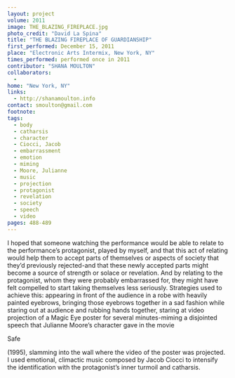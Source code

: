```yaml
---
layout: project
volume: 2011
image: THE_BLAZING_FIREPLACE.jpg
photo_credit: "David La Spina"
title: "THE BLAZING FIREPLACE OF GUARDIANSHIP"
first_performed: December 15, 2011
place: "Electronic Arts Intermix, New York, NY"
times_performed: performed once in 2011
contributor: "SHANA MOULTON"
collaborators: 
  - 
home: "New York, NY"
links: 
  - http://shanamoulton.info
contact: smoulton@gmail.com
footnote: 
tags: 
  - body
  - catharsis
  - character
  - Ciocci, Jacob
  - embarrassment
  - emotion
  - miming
  - Moore, Julianne
  - music
  - projection
  - protagonist
  - revelation
  - society
  - speech
  - video
pages: 488-489
---
```


I hoped that someone watching the performance would be able to relate to the performance’s protagonist, played by myself, and that this act of relating would help them to accept parts of themselves or aspects of society that they’d previously rejected-and that these newly accepted parts might become a source of strength or solace or revelation. And by relating to the protagonist, whom they were probably embarrassed for, they might have felt compelled to start taking themselves less seriously. Strategies used to achieve this: appearing in front of the audience in a robe with heavily painted eyebrows, bringing those eyebrows together in a sad fashion while staring out at audience and rubbing hands together, staring at video projection of a Magic Eye poster for several minutes-miming a disjointed speech that Julianne Moore’s character gave in the movie 

Safe

 (1995), slamming into the wall where the video of the poster was projected. I used emotional, climactic music composed by Jacob Ciocci to intensify the identification with the protagonist’s inner turmoil and catharsis.
